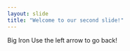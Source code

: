 ```yaml
---
layout: slide
title: "Welcome to our second slide!"
---
```

Big Iron
Use the left arrow to go back!
